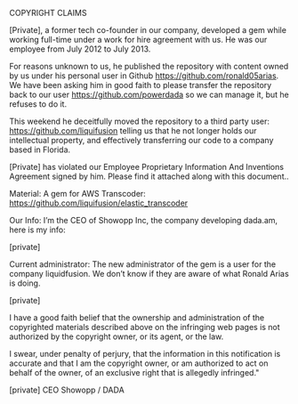 COPYRIGHT CLAIMS 
 
[Private], a former tech co-founder in our company, developed a 
gem while working full-time under a work for hire agreement with us. 
He was our employee from July 2012 to July 2013. 
 
For reasons unknown to us, he published the repository with content owned by 
us under his personal user in Github https://github.com/ronald05arias. We have 
been asking him in good faith to please transfer the repository back to our user 
https://github.com/powerdada so we can manage it, but he refuses to do it. 
 
This weekend he deceitfully moved the repository to a third party user: 
https://github.com/liquifusion telling us that he not longer holds our intellectual 
property, and effectively transferring our code to a company based in Florida. 
 
[Private] has violated our Employee Proprietary Information And Inventions 
Agreement signed by him. Please find it attached along with this document.. 
 
 
Material: 
A gem for AWS Transcoder: 
https://github.com/liquifusion/elastic_transcoder 
 
 
Our Info: 
I’m the CEO of Showopp Inc, the company developing dada.am, here is my info: 
 
[private]
 
 
Current administrator: 
The new administrator of the gem is a user for the company liquidfusion. We 
don’t know if they are aware of what Ronald Arias is doing. 
 
[private]
 
I have a good faith belief that the ownership and administration of the copyrighted 
materials described above on the infringing web pages is not authorized by the 
copyright owner, or its agent, or the law. 
 
I swear, under penalty of perjury, that the information in this notification is 
accurate and that I am the copyright owner, or am authorized to act on behalf of 
the owner, of an exclusive right that is allegedly infringed." 
 
 
 
 
 
[private]
CEO Showopp / DADA 
